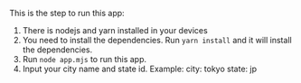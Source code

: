 This is the step to run this app:

1. There is nodejs and yarn installed in your devices
2. You need to install the dependencies.
   Run `yarn install` and it will install the dependencies.
3. Run `node app.mjs` to run this app.
4. Input your city name and state id.
  Example:
   city: tokyo
   state: jp
